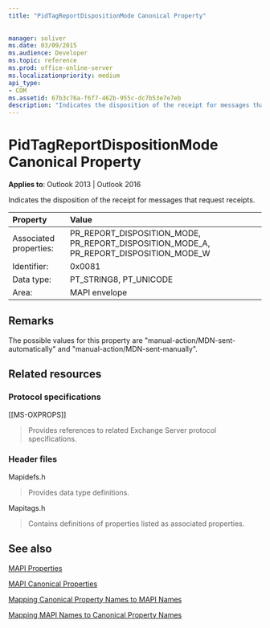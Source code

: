 ```yaml
---
title: "PidTagReportDispositionMode Canonical Property"
 
 
manager: soliver
ms.date: 03/09/2015
ms.audience: Developer
ms.topic: reference
ms.prod: office-online-server
ms.localizationpriority: medium
api_type:
- COM
ms.assetid: 67b3c76a-f6f7-462b-955c-dc7b53e7e7eb
description: "Indicates the disposition of the receipt for messages that request receipts for Outlook 2013 or Outlook 2016."
---
```


# PidTagReportDispositionMode Canonical Property

  
  
**Applies to**: Outlook 2013 | Outlook 2016 
  
Indicates the disposition of the receipt for messages that request receipts. 
  
|Property |Value |
|:-----|:-----|
|Associated properties:  <br/> |PR_REPORT_DISPOSITION_MODE, PR_REPORT_DISPOSITION_MODE_A, PR_REPORT_DISPOSITION_MODE_W  <br/> |
|Identifier:  <br/> |0x0081  <br/> |
|Data type:  <br/> |PT_STRING8, PT_UNICODE  <br/> |
|Area:  <br/> |MAPI envelope  <br/> |
   
## Remarks

The possible values for this property are "manual-action/MDN-sent-automatically" and "manual-action/MDN-sent-manually".
  
## Related resources

### Protocol specifications

[[MS-OXPROPS]] 
  
> Provides references to related Exchange Server protocol specifications.
    
### Header files

Mapidefs.h
  
> Provides data type definitions.
    
Mapitags.h
  
> Contains definitions of properties listed as associated properties.
    
## See also



[MAPI Properties](mapi-properties.md)
  
[MAPI Canonical Properties](mapi-canonical-properties.md)
  
[Mapping Canonical Property Names to MAPI Names](mapping-canonical-property-names-to-mapi-names.md)
  
[Mapping MAPI Names to Canonical Property Names](mapping-mapi-names-to-canonical-property-names.md)

